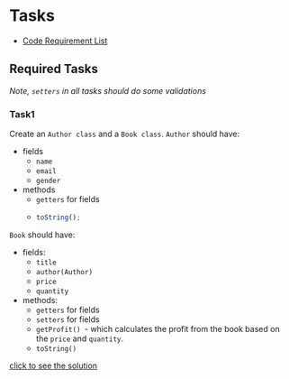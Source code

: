 # Tasks

- [Code Requirement List](https://docs.google.com/document/d/1ruDwdOAXNmJ1WVu5gevdJzh9nbjchpPxpOtAEBbqdrs/edit)

## Required Tasks

_Note, `setters` in all tasks should do some validations_

### Task1

Create an `Author class` and a `Book class`.
`Author` should have:

- fields
  - `name`
  - `email`
  - `gender`
- methods
  - `getters` for fields
  - ```javascript
    toString();
    ```

`Book` should have:

- fields:
  - `title`
  - `author(Author)`
  - `price`
  - `quantity`
- methods:
  - `getters` for fields
  - `setters` for fields
  - `getProfit() `- which calculates the profit from the book based on the `price` and `quantity`.
  - `toString()`

[click to see the solution](https://github.com/Gayane25/OOP-Classes/blob/master/RequiredTasks/AuthorBook.js)
